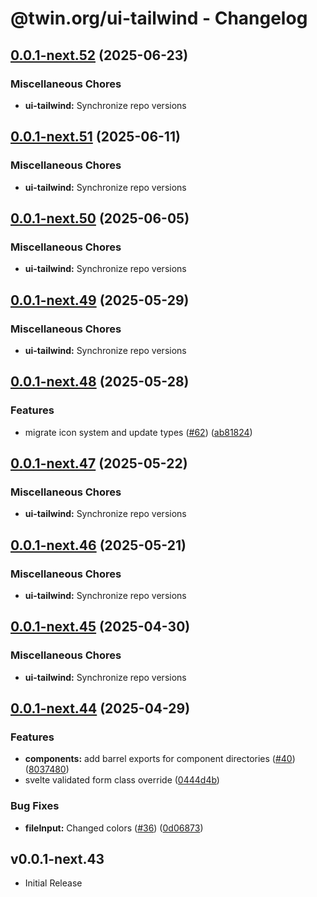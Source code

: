 # @twin.org/ui-tailwind - Changelog

## [0.0.1-next.52](https://github.com/twinfoundation/ui/compare/ui-tailwind-v0.0.1-next.51...ui-tailwind-v0.0.1-next.52) (2025-06-23)


### Miscellaneous Chores

* **ui-tailwind:** Synchronize repo versions

## [0.0.1-next.51](https://github.com/twinfoundation/ui/compare/ui-tailwind-v0.0.1-next.50...ui-tailwind-v0.0.1-next.51) (2025-06-11)


### Miscellaneous Chores

* **ui-tailwind:** Synchronize repo versions

## [0.0.1-next.50](https://github.com/twinfoundation/ui/compare/ui-tailwind-v0.0.1-next.49...ui-tailwind-v0.0.1-next.50) (2025-06-05)


### Miscellaneous Chores

* **ui-tailwind:** Synchronize repo versions

## [0.0.1-next.49](https://github.com/twinfoundation/ui/compare/ui-tailwind-v0.0.1-next.48...ui-tailwind-v0.0.1-next.49) (2025-05-29)


### Miscellaneous Chores

* **ui-tailwind:** Synchronize repo versions

## [0.0.1-next.48](https://github.com/twinfoundation/ui/compare/ui-tailwind-v0.0.1-next.47...ui-tailwind-v0.0.1-next.48) (2025-05-28)


### Features

* migrate icon system and update types ([#62](https://github.com/twinfoundation/ui/issues/62)) ([ab81824](https://github.com/twinfoundation/ui/commit/ab81824e06cf0f03ed1d888f2db9b642574d8b42))

## [0.0.1-next.47](https://github.com/twinfoundation/ui/compare/ui-tailwind-v0.0.1-next.46...ui-tailwind-v0.0.1-next.47) (2025-05-22)


### Miscellaneous Chores

* **ui-tailwind:** Synchronize repo versions

## [0.0.1-next.46](https://github.com/twinfoundation/ui/compare/ui-tailwind-v0.0.1-next.45...ui-tailwind-v0.0.1-next.46) (2025-05-21)


### Miscellaneous Chores

* **ui-tailwind:** Synchronize repo versions

## [0.0.1-next.45](https://github.com/twinfoundation/ui/compare/ui-tailwind-v0.0.1-next.44...ui-tailwind-v0.0.1-next.45) (2025-04-30)


### Miscellaneous Chores

* **ui-tailwind:** Synchronize repo versions

## [0.0.1-next.44](https://github.com/twinfoundation/ui/compare/ui-tailwind-v0.0.1-next.43...ui-tailwind-v0.0.1-next.44) (2025-04-29)


### Features

* **components:** add barrel exports for component directories ([#40](https://github.com/twinfoundation/ui/issues/40)) ([8037480](https://github.com/twinfoundation/ui/commit/8037480358ca7d71da7c8fadd70915496cc402ff))
* svelte validated form class override ([0444d4b](https://github.com/twinfoundation/ui/commit/0444d4b767459717f7733dd228e1d8641b9009a3))


### Bug Fixes

* **fileInput:** Changed colors ([#36](https://github.com/twinfoundation/ui/issues/36)) ([0d06873](https://github.com/twinfoundation/ui/commit/0d06873ba08dc3d9d481fb909bbe69a1a9df0f6d))

## v0.0.1-next.43

- Initial Release
